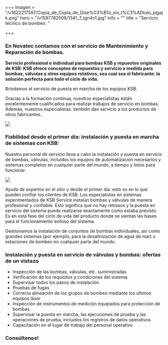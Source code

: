 +++
Imagen = "/v1622217597/Copia_de_Copia_de_Dise%C3%B1o_sin_t%C3%ADtulo_pjgajk.png"
hero = "/v1597782508/1341_7_tgn4n1.jpg"
info = ""
title = "Servicio técnico de bombeo. "

+++
### **En Novatec contamos con el servicio de Mantenimiento y Reparación de bombas.**

**Servicio profesional e individual para bombas KSB y repuestos originales de KSB: KSB ofrece conceptos de repuestos y servicio a medida para bombas, válvulas y otros equipos rotativos, sea cual sea el fabricante: la solución perfecta para todo el ciclo de vida.**

Brindamos el servicio de puesta en marcha de los equipos KSB.

Gracias a la formación continua, nuestros especialistas están excelentemente cualificados para realizar trabajos de servicio en bombas. Además, nuestros especialistas. también dan servicio a los productos de otros fabricantes.

![](https://res.cloudinary.com/novatec/v1622216177/pic-art-motor-repair_bjdlin.jpg)

### **Fiabilidad desde el primer día: instalación y puesta en marcha de sistemas con KSB:**

Nuestro personal de servicio lleva a cabo la instalación y puesta en servicio de bombas, válvulas, incluidos los equipos de automatización necesarios y sistemas completos en cualquier parte del mundo, a tiempo y listos para funcionar.

![](https://res.cloudinary.com/novatec/v1623431128/commissioning-bild-data_e9akj4.jpg)

Ayuda de expertos en el sitio y desde el primer día: esto es en lo que pueden confiar los clientes de KSB. Los especialistas en sistemas experimentados de KSB Service instalan bombas y válvulas de manera profesional y confiable. Esto significa que no hay retrasos y la puesta en servicio del sistema puede realizarse exactamente como estaba previsto. Es en esta fase del ciclo de vida del producto donde se sientan las bases para el funcionamiento exitoso del sistema.

Gestionamos la instalación de conjuntos de bombas individuales, así como grandes sistemas (por ejemplo, para la desalinización de agua de mar) o estaciones de bombeo en cualquier parte del mundo.

### Instalación y puesta en servicio de válvulas y bombas: ofertas de un vistazo

* Inspección de las bombas, válvulas, etc. suministradas
* Verificación de los requisitos y condiciones del sistema
* Supervisar todos los pasos de instalación
* Pruebas de fugas
* Correcta alineación de los grupos de bombeo mediante los últimos equipos láser
* Inspección de instrumentos de medición equipados para protección de bombas
* Supervisar la puesta en marcha, las ejecuciones de prueba y las operaciones de prueba, incluidos los registros de datos operativos
* Capacitación en el lugar de trabajo del personal operativo

### **Consúltenos!**